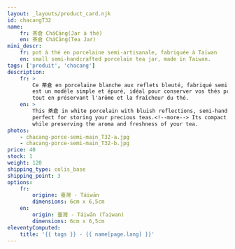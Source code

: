 ```yaml
---
layout: _layouts/product_card.njk
id: chacangT32
name:
    fr: 茶倉 CháCāng(Jar à thé) 
    en: 茶倉 CháCāng(Tea Jar)
mini_descr:
    fr: pot à thé en porcelaine semi-artisanale, fabriquée à Taïwan
    en: small semi-handcrafted porcelain tea jar, made in Taiwan.
tags: ['produit', 'chacang']
description: 
    fr: >
        Ce 茶倉 en porcelaine blanche aux reflets bleuté, fabriqué semi-artisanalement à Taïwan, 
        est un modèle simple et épuré, idéal pour conserver vos thés précieux.<!--more--> Sa taille compacte s'intègre parfaitement dans un 茶席 (ChaXi) ou accompagne vos déplacements, 
        tout en préservant l'arôme et la fraîcheur du thé.
    en: >
        This 茶倉 in white porcelain with bluish reflections, semi-handcrafted in Taiwan, features a simple and minimalist design, 
        perfect for storing your precious teas.<!--more--> Its compact size fits seamlessly into a 茶席 (ChaXi) or accompanies you on the go, 
        while preserving the aroma and freshness of your tea.
photos:
    - chacang-porce-semi-main_T32-a.jpg
    - chacang-porce-semi-main_T32-b.jpg
price: 40
stock: 1
weight: 120 
shipping_type: colis_base
shipping_point: 3
options:
    fr:
        origine: 臺灣 - Táiwān
        dimensions: 6cm x 6,5cm
    en:
        origin: 臺灣 - Táiwān (Taiwan)
        dimensions: 6cm x 6,5cm
eleventyComputed:
    title: '{{ tags }} - {{ name[page.lang] }}'
---
```

